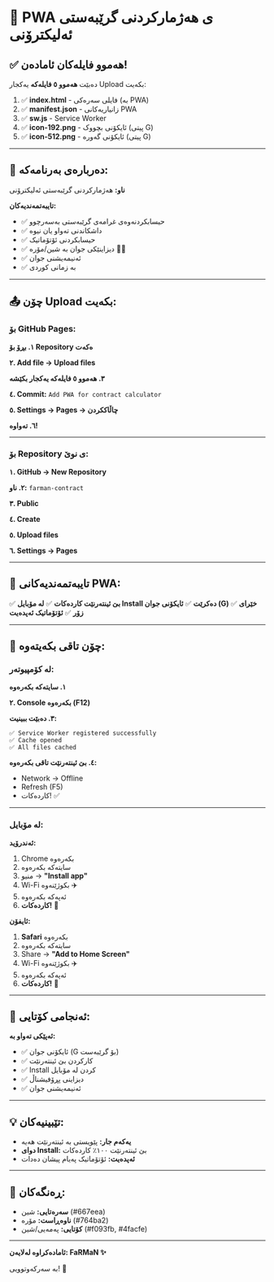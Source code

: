# 📄 PWA ی هەژمارکردنی گرێبەستی ئەلیکترۆنی

## ✅ هەموو فایلەکان ئامادەن!

دەبێت **هەموو ٥ فایلەکە** یەکجار Upload بکەیت:

1. ✅ **index.html** - فایلی سەرەکی (بە PWA)
2. ✅ **manifest.json** - زانیاریەکانی PWA  
3. ✅ **sw.js** - Service Worker
4. ✅ **icon-192.png** - ئایکۆنی بچووک (پیتی G)
5. ✅ **icon-512.png** - ئایکۆنی گەورە (پیتی G)

---

## 📄 دەربارەی بەرنامەکە:

**ناو:** هەژمارکردنی گرێبەستی ئەلیکترۆنی

**تایبەتمەندیەکان:**
- ✅ حیسابکردنەوەی غرامەی گرێبەستی بەسەرچوو
- ✅ داشکاندنی تەواو یان نیوە
- ✅ حیسابکردنی ئۆتۆماتیک
- ✅ دیزاینێکی جوان بە شین/مۆرە 💙💜
- ✅ ئەنیمەیشنی جوان
- ✅ بە زمانی کوردی

---

## 📤 چۆن Upload بکەیت:

### **بۆ GitHub Pages:**

**١. بڕۆ بۆ Repository ەکەت**

**٢. Add file → Upload files**

**٣. هەموو ٥ فایلەکە یەکجار بکێشە**

**٤. Commit:** `Add PWA for contract calculator`

**٥. Settings → Pages → چاڵاککردن**

**٦. تەواوە!**

---

### **بۆ Repository ی نوێ:**

**١. GitHub → New Repository**

**٢. ناو:** `farman-contract`

**٣. Public**

**٤. Create**

**٥. Upload files**

**٦. Settings → Pages**

---

## 📱 تایبەتمەندیەکانی PWA:

✅ **بێ ئینتەرنێت کاردەکات**
✅ **لە مۆبایل Install دەکرێت**
✅ **ئایکۆنی جوان (G)**
✅ **خێرای زۆر**
✅ **ئۆتۆماتیک ئەپدەیت**

---

## 🧪 چۆن تاقی بکەیتەوە:

### **لە کۆمپیوتەر:**

**١. سایتەکە بکەرەوە**

**٢. Console بکەرەوە (F12)**

**٣. دەبێت ببینیت:**
```
✅ Service Worker registered successfully
✅ Cache opened
✅ All files cached
```

**٤. بێ ئینتەرنێت تاقی بکەرەوە:**
- Network → Offline
- Refresh (F5)
- کاردەکات! ✅

---

### **لە مۆبایل:**

**ئەندرۆید:**
1. Chrome بکەرەوە
2. سایتەکە بکەرەوە
3. منیو → **"Install app"**
4. Wi-Fi بکوژێنەوە ✈️
5. ئەپەکە بکەرەوە
6. **کاردەکات!** 🎉

**ئایفۆن:**
1. **Safari** بکەرەوە
2. سایتەکە بکەرەوە
3. Share → **"Add to Home Screen"**
4. Wi-Fi بکوژێنەوە ✈️
5. ئەپەکە بکەرەوە
6. **کاردەکات!** 🎉

---

## 🎯 ئەنجامی کۆتایی:

**ئەپێکی تەواو بە:**
- ✅ ئایکۆنی جوان (G بۆ گرێبەست)
- ✅ کارکردن بێ ئینتەرنێت
- ✅ Install کردن لە مۆبایل
- ✅ دیزاینی پڕۆفیشناڵ
- ✅ ئەنیمەیشنی جوان

---

## 💡 تێبینیەکان:

- **یەکەم جار:** پێویستی بە ئینتەرنێت هەیە
- **دوای Install:** بێ ئینتەرنێت ١٠٠٪ کاردەکات
- **ئەپدەیت:** ئۆتۆماتیک پەیام پیشان دەدات

---

## 🌈 ڕەنگەکان:

- **سەرەتایی:** شین (#667eea)
- **ناوەڕاست:** مۆرە (#764ba2)
- **کۆتایی:** پەمەیی/شین (#f093fb, #4facfe)

---

**ئامادەکراوە لەلایەن: FaRMaN ✨**

بە سەرکەوتوویی! 🎉
